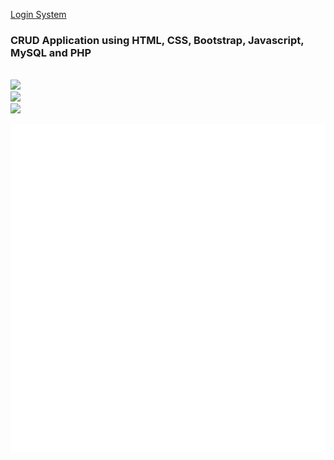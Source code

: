 
<a href="https://github.com/arkapg211002/Login" target="_blank">Login System</a>
<h3> CRUD Application using HTML, CSS, Bootstrap, Javascript, MySQL and PHP </h3><br>
<image src="https://github.com/arkapg211002/php_prac/blob/main/CRUD%20application/2022-11-30.png">
</br>
<image src="https://github.com/arkapg211002/php_prac/blob/main/CRUD%20application/2022-11-30%20(1).png">
</br>
<image src="https://github.com/arkapg211002/php_prac/blob/main/CRUD%20application/2022-11-30%20(2).png">

![pagespeed](https://github.com/arkapg211002/arkapg211002/blob/main/metrics.plugin.crud.screenshot.svg)
